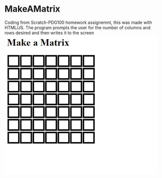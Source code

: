 # MakeAMatrix
Coding from Scratch-PDG100 homework assignemnt, this was made with HTML/JS. The program prompts the user for the number of columns and rows desired and then writes it to the screen
<img src="https://github.com/Xxyumi-hub/MakeAMatrix/blob/main/matrix_pic.JPG" alt="screenshot">
